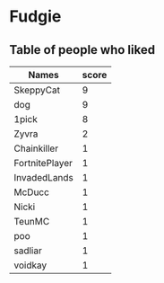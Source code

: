# Fudgie
## Table of people who liked
Names | score
--- | ---
SkeppyCat | 9
dog | 9
1pick | 8
Zyvra | 2
Chainkiller | 1
FortnitePlayer | 1
InvadedLands | 1
McDucc | 1
Nicki | 1
TeunMC | 1
poo | 1
sadliar | 1
voidkay | 1
